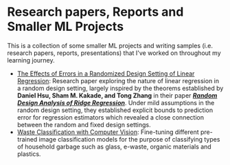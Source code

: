 # Research papers, Reports and Smaller ML Projects
This is a collection of some smaller ML projects and writing samples (i.e. research papers, reports, presentations) that I've worked on throughout my learning journey.

- [The Effects of Errors in a Randomized Design Setting of Linear Regression](https://github.com/tl-lay/research-papers-and-reports/tree/2e9c90dd945a26653a93189e38691317a9575e84/The%20Effects%20of%20Errors%20in%20a%20Randomized%20Design%20Setting%20of%20Linear%20Regression): Research paper exploring the nature of linear regression in a random design setting, largely inspired by the theorems established by **Daniel Hsu, Sham M. Kakade, and Tong Zhang** in their paper [**_Random Design Analysis of Ridge Regression_**](https://arxiv.org/abs/1106.2363). Under mild assumptions in the random design setting, they established explicit bounds to prediction error for regression estimators which revealed a close connection between the random and fixed design settings.
- [Waste Classification with Computer Vision](https://github.com/tl-lay/research-papers-and-reports/tree/2e9c90dd945a26653a93189e38691317a9575e84/Waste%20Classification%20with%20Computer%20Vision): Fine-tuning different pre-trained image classification models for the purpose of classifying types of household garbage such as glass, e-waste, organic materials and plastics.
